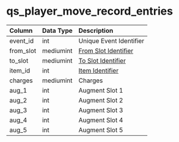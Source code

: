 # qs_player_move_record_entries

| Column | Data Type | Description |
| :--- | :--- | :--- |
| event_id | int | Unique Event Identifier |
| from_slot | mediumint | [From Slot Identifier](../../../../categories/inventory/inventory-slots) |
| to_slot | mediumint | [To Slot Identifier](../../../../categories/inventory/inventory-slots) |
| item_id | int | [Item Identifier](../../../schema/categories/items/items.md) |
| charges | mediumint | Charges |
| aug_1 | int | Augment Slot 1 |
| aug_2 | int | Augment Slot 2 |
| aug_3 | int | Augment Slot 3 |
| aug_4 | int | Augment Slot 4 |
| aug_5 | int | Augment Slot 5 |


